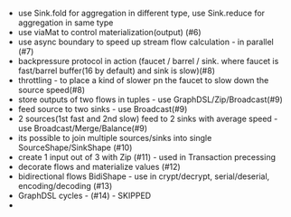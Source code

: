 - use Sink.fold for aggregation in different type, use Sink.reduce for aggregation in same type
- use viaMat to control materialization(output) (#6)
- use async boundary to speed up stream flow calculation - in parallel (#7)
- backpressure protocol in action (faucet / barrel / sink. where faucet is fast/barrel buffer(16 by default) and sink is slow)(#8)
- throttling - to place a kind of slower pn the faucet to slow down the source speed(#8)
- store outputs of two flows in tuples - use GraphDSL/Zip/Broadcast(#9) 
- feed source to two sinks - use Broadcast(#9) 
- 2 sources(1st fast and 2nd slow) feed to 2 sinks with average speed - use Broadcast/Merge/Balance(#9)
- its possible to join multiple sources/sinks into single SourceShape/SinkShape (#10)
- create 1 input out of 3 with Zip (#11) - used in Transaction precessing
- decorate flows and materialize values (#12)
- bidirectional flows BidiShape - use in crypt/decrypt, serial/deserial, encoding/decoding (#13)
- GraphDSL cycles - (#14) - SKIPPED
- 